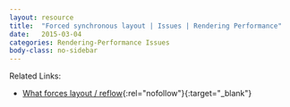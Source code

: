 ```yaml
---
layout: resource
title:  "Forced synchronous layout | Issues | Rendering Performance"
date:   2015-03-04
categories: Rendering-Performance Issues
body-class: no-sidebar
---
```


Related Links:

- [What forces layout / reflow](https://gist.github.com/paulirish/5d52fb081b3570c81e3a){:rel="nofollow"}{:target="_blank"}